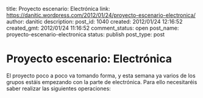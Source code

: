 title: Proyecto escenario: Electrónica
link: https://danitic.wordpress.com/2012/01/24/proyecto-escenario-electronica/
author: danitic
description: 
post_id: 1040
created: 2012/01/24 12:16:52
created_gmt: 2012/01/24 11:16:52
comment_status: open
post_name: proyecto-escenario-electronica
status: publish
post_type: post

# Proyecto escenario: Electrónica

El proyecto poco a poco va tomando forma, y esta semana ya varios de los grupos estáis empezando con la parte de electrónica. Para ello necesitaréis saber realizar las siguientes operaciones:
